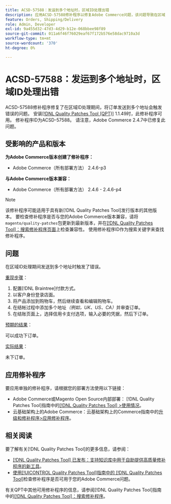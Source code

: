 ```yaml
---
title: ACSD-57588：发运到多个地址时，区域ID处理出错
description: 应用ACSD-57588修补程序以修复Adobe Commerce问题，该问题导致在区域ID处理期间将订单发送到多个地址会触发错误。
feature: Orders, Shipping/Delivery
role: Admin, Developer
exl-id: 9a455d32-47d3-4d29-b12e-068bbee98f89
source-git-commit: 011a6f46f76029eaf67f172b576e58dac9710a3d
workflow-type: tm+mt
source-wordcount: '370'
ht-degree: 0%

---
```


# ACSD-57588：发运到多个地址时，区域ID处理出错

ACSD-57588修补程序修复了在区域ID处理期间，将订单发送到多个地址会触发错误的问题。 安装[[!DNL Quality Patches Tool (QPT)]](https://experienceleague.adobe.com/zh-hans/docs/commerce-operations/tools/quality-patches-tool/quality-patches-tool-to-self-serve-quality-patches) 1.1.49时，此修补程序可用。 修补程序ID为ACSD-57588。 请注意，Adobe Commerce 2.4.7中已修复此问题。

## 受影响的产品和版本

**为Adobe Commerce版本创建了修补程序：**

* Adobe Commerce（所有部署方法） 2.4.6-p3

**与Adobe Commerce版本兼容：**

* Adobe Commerce（所有部署方法） 2.4.6 - 2.4.6-p4

>[!NOTE]
>
>该修补程序可能适用于具有新[!DNL Quality Patches Tool]发行版本的其他版本。 要检查修补程序是否与您的Adobe Commerce版本兼容，请将`magento/quality-patches`包更新到最新版本，并在[[!DNL Quality Patches Tool]：搜索修补程序页面](https://experienceleague.adobe.com/tools/commerce-quality-patches/index.html?lang=zh-Hans)上检查兼容性。 使用修补程序ID作为搜索关键字来查找修补程序。

## 问题

在区域ID处理期间发送到多个地址时触发了错误。

<u>重现步骤</u>：

1. 配置[!DNL Braintree]付款方式。
1. 以客户身份登录店面。
1. 将产品添加到购物车，然后继续查看和编辑购物车。
1. 在结帐过程中添加多个地址&#x200B;*（例如，UK、US、CA）*&#x200B;并审查订单。
1. 在结账页面上，选择信用卡支付选项，输入必要的凭据，然后下订单。

<u>预期的结果</u>：

可以成功下订单。

<u>实际结果</u>：

未下订单。

## 应用修补程序

要应用单独的修补程序，请根据您的部署方法使用以下链接：

* Adobe Commerce或Magento Open Source内部部署： [!DNL Quality Patches Tool]指南中的[[!DNL Quality Patches Tool] >使用情况](/help/tools/quality-patches-tool/usage.md)。
* 云基础架构上的Adobe Commerce：云基础架构上的Commerce指南中的[升级和修补程序>应用修补程序](https://experienceleague.adobe.com/docs/commerce-cloud-service/user-guide/develop/upgrade/apply-patches.html?lang=zh-Hans)。

## 相关阅读

要了解有关[!DNL Quality Patches Tool]的更多信息，请参阅：

* [[!DNL Quality Patches Tool] 已发布：支持知识库中用于自助提供高质量修补程序的新工具](https://experienceleague.adobe.com/zh-hans/docs/commerce-operations/tools/quality-patches-tool/quality-patches-tool-to-self-serve-quality-patches)。
* [使用[!UICONTROL Quality Patches Tool]指南中的 [!DNL Quality Patches Tool]](/help/tools/quality-patches-tool/patches-available-in-qpt/check-patch-for-magento-issue-with-magento-quality-patches.md)检查修补程序是否可用于您的Adobe Commerce问题。


有关QPT中其他可用修补程序的信息，请参阅[!DNL Quality Patches Tool]指南中的[[!DNL Quality Patches Tool]：搜索修补程序](https://experienceleague.adobe.com/tools/commerce-quality-patches/index.html?lang=zh-Hans)。
